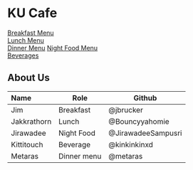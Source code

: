 # KU Cafe

[Breakfast Menu](Menu#breakfast-menu)  
[Lunch Menu ](Menu.md#lunch-menu)  
[Dinner Menu](Menu.md/#Dinner-Menu)
[Night Food Menu](Menu.md#night_food_menu)  
[Beverages](Menu.md#beverage-menu)

## About Us

| Name        | Role       | Github             |
| :---------- | ---------- | ------------------ |
| Jim         | Breakfast  | @jbrucker          |
| Jakkrathorn | Lunch      | @Bouncyyahomie     |
| Jirawadee   | Night Food | @JirawadeeSampusri |
| Kittitouch  | Beverage   | @kinkinkinxd       |
| Metaras     | Dinner menu| @metaras           |

